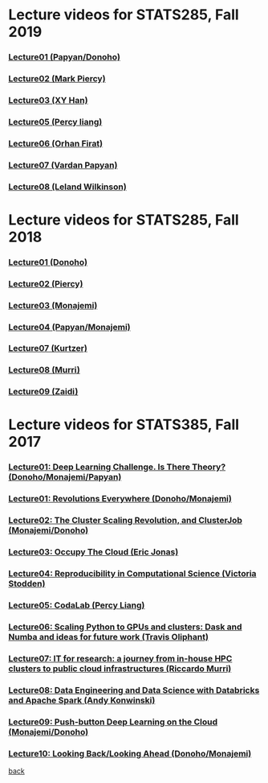 # Lecture videos for STATS285, Fall 2019

### [Lecture01 (Papyan/Donoho)](https://www.youtube.com/watch?v=aEZEFoXGkZw)
### [Lecture02 (Mark Piercy)](https://www.youtube.com/watch?v=V-MDq_eQScA&feature=youtu.be)
### [Lecture03 (XY Han)](https://www.youtube.com/watch?v=7hzwu1Y8SHg&feature=youtu.be)
### [Lecture05 (Percy liang)](https://www.youtube.com/watch?v=vPPudba7iHY&feature=youtu.be)
### [Lecture06 (Orhan Firat)](https://www.youtube.com/watch?v=7H0S0d-nB0U&feature=youtu.be)
### [Lecture07 (Vardan Papyan)](https://www.youtube.com/watch?v=gC-a_aqQelI&feature=youtu.be)
### [Lecture08 (Leland Wilkinson)](https://www.youtube.com/watch?v=0hHGeCencAM&feature=youtu.be)


# Lecture videos for STATS285, Fall 2018

### [Lecture01 (Donoho)](https://www.youtube.com/watch?v=1-cAT73NRwM)
### [Lecture02 (Piercy)](https://www.youtube.com/watch?v=xQeIvKdKO0A)
### [Lecture03 (Monajemi)](https://www.youtube.com/watch?v=ock3-evBS2I)
### [Lecture04 (Papyan/Monajemi)](https://www.youtube.com/watch?v=0KvawdmFgR4)
### [Lecture07 (Kurtzer)](https://www.youtube.com/watch?v=Kxkz4oegrpA)
### [Lecture08 (Murri)](https://www.youtube.com/watch?v=Ru2YjUw5cTw)
### [Lecture09 (Zaidi)](https://www.youtube.com/watch?v=TeJUQA0gw4s)



# Lecture videos for STATS385, Fall 2017

### [Lecture01: Deep Learning Challenge. Is There Theory? (Donoho/Monajemi/Papyan)]( https://www.youtube.com/watch?v=KrTqxmS1-L4)

### [Lecture01: Revolutions Everywhere (Donoho/Monajemi)](https://www.youtube.com/watch?v=RSyk87yG_4s)

### [Lecture02: The Cluster Scaling Revolution, and ClusterJob (Monajemi/Donoho)](https://www.youtube.com/watch?v=AoTaqsNsjcc)

### [Lecture03: Occupy The Cloud (Eric Jonas)](https://www.youtube.com/watch?v=MLjl1CjD2Qg)

### [Lecture04: Reproducibility in Computational Science (Victoria Stodden)](https://www.youtube.com/watch?v=qWtT08QlwXo)

### [Lecture05: CodaLab (Percy Liang)](https://www.youtube.com/watch?v=BPSoy9ZJbhU)

### [Lecture06: Scaling Python to GPUs and clusters: Dask and Numba and ideas for future work (Travis Oliphant)](https://www.youtube.com/watch?v=bsbl70d2d1U)

### [Lecture07: IT for research: a journey from in-house HPC clusters to public cloud infrastructures (Riccardo Murri)](https://www.youtube.com/watch?v=_jjzi43Bekg)

### [Lecture08: Data Engineering and Data Science with Databricks and Apache Spark (Andy Konwinski)](https://www.youtube.com/edit?o=U&amp;video_id=0pQYZMavB5s)

### [Lecture09: Push-button Deep Learning on the Cloud (Monajemi/Donoho)](https://www.youtube.com/watch?v=gAIXyT71Ja8)

### [Lecture10: Looking Back/Looking Ahead (Donoho/Monajemi)](https://www.youtube.com/watch?v=e5dkUuY77JI)

[back](./)

